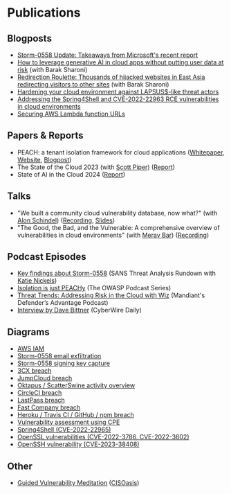 # Publications

## Blogposts
* [Storm-0558 Update: Takeaways from Microsoft's recent report](https://www.wiz.io/blog/key-takeaways-from-microsofts-latest-storm-0558-report)
* [How to leverage generative AI in cloud apps without putting user data at risk](https://www.wiz.io/blog/genai-tenant-isolation) (with Barak Sharoni)
* [Redirection Roulette: Thousands of hijacked websites in East Asia redirecting visitors to other sites](https://www.wiz.io/blog/redirection-roulette) (with Barak Sharoni)
* [Hardening your cloud environment against LAPSUS$-like threat actors](https://www.wiz.io/blog/hardening-your-cloud-environment-against-lapsus-like-threat-actor)
* [Addressing the Spring4Shell and CVE-2022-22963 RCE vulnerabilities in cloud environments](https://www.wiz.io/blog/addressing-recent-spring4shell-and-cve-2022-22963-rce-vulnerabilities-with-wiz)
* [Securing AWS Lambda function URLs](https://www.wiz.io/blog/securing-aws-lambda-function-urls)

## Papers & Reports
* PEACH: a tenant isolation framework for cloud applications ([Whitepaper](https://www.datocms-assets.com/75231/1671033753-peach_whitepaper_ver1-1.pdf), [Website](https://peach.wiz.io/), [Blogpost](https://www.wiz.io/blog/introducing-peach-a-tenant-isolation-framework-for-cloud-applications))
* The State of the Cloud 2023 (with [Scott Piper](https://twitter.com/0xdabbad00)) ([Report](https://www.wiz.io/blog/the-top-cloud-security-threats-to-be-aware-of-in-2023))
* State of AI in the Cloud 2024 ([Report](https://www.wiz.io/blog/key-findings-from-the-state-of-ai-in-the-cloud-report-2024))

## Talks
* "We built a community cloud vulnerability database, now what?" (with [Alon Schindel](https://twitter.com/41thexplorer)) ([Recording](https://youtu.be/KwDo6KG76_c), [Slides](https://pretalx.com/media/fwd-cloudsec-2022/submissions/YJBJPK/resources/cloudvulndb_fwd_jLR2QM9.pdf))
* "The Good, the Bad, and the Vulnerable: A comprehensive overview of vulnerabilities in cloud environments" (with [Merav Bar](https://twitter.com/merav_br)) ([Recording](https://youtu.be/KwDo6KG76_c))

## Podcast Episodes
* [Key findings about Storm-0558](https://www.youtube.com/watch?v=khywfhJv4H8) (SANS Threat Analysis Rundown with [Katie Nickels](https://twitter.com/likethecoins))
* [Isolation is just PEACHy](https://soundcloud.com/owasp-podcast/2023-02-isolation-is-just-peachy) (The OWASP Podcast Series)
* [Threat Trends: Addressing Risk in the Cloud with Wiz](https://www.mandiant.com/resources/podcasts/threat-trends-risk-cloud-wiz) (Mandiant's Defender’s Advantage Podcast)
* [Interview by Dave Bittner](https://thecyberwire.com/podcasts/daily-podcast/2018/notes) (CyberWire Daily)

## Diagrams
* [AWS IAM](https://twitter.com/AmitaiCo/status/1504907093286998026/photo/1)
* [Storm-0558 email exfiltration](https://twitter.com/AmitaiCo/status/1680955485468385281/photo/1)
* [Storm-0558 signing key capture](https://twitter.com/AmitaiCo/status/1699882148033970542/photo/1)
* [3CX breach](https://twitter.com/AmitaiCo/status/1650118046915108865/photo/1)
* [JumpCloud breach](https://twitter.com/AmitaiCo/status/1681923359771181056/photo/1)
* [Oktapus / ScatterSwine activity overview](https://twitter.com/AmitaiCo/status/1563952802040274945/photo/1)
* [CircleCI breach](https://twitter.com/AmitaiCo/status/1620134268885434370/photo/1)
* [LastPass breach](https://twitter.com/AmitaiCo/status/1635317270296793091/photo/1)
* [Fast Company breach](https://twitter.com/AmitaiCo/status/1580555346535669761/photo/1)
* [Heroku / Travis CI / GitHub / npm breach](https://twitter.com/AmitaiCo/status/1531335680051269635/photo/1)
* [Vulnerability assessment using CPE](https://twitter.com/AmitaiCo/status/1529063489452625920/photo/1)
* [Spring4Shell (CVE-2022-22965)](https://twitter.com/AmitaiCo/status/1512288768602120194/photo/1)
* [OpenSSL vulnerabilities (CVE-2022-3786, CVE-2022-3602)](https://twitter.com/AmitaiCo/status/1587450244195045376/photo/1)
* [OpenSSH vulnerability (CVE-2023-38408)](https://twitter.com/AmitaiCo/status/1686723523966808064/photo/1)

## Other
* [Guided Vulnerability Meditation](https://www.youtube.com/watch?v=9XHURa1ORgA) ([CISOasis](https://www.cisoasis.com/))
